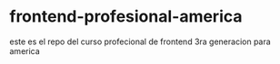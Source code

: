 frontend-profesional-america
============================

este es el repo del curso profecional de frontend 3ra generacion para america
